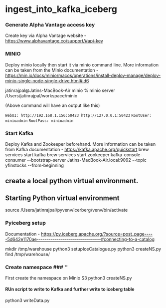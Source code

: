 # ingest_into_kafka_iceberg

### Generate Alpha Vantage access key ###
Create key via Alpha Vantage website - https://www.alphavantage.co/support/#api-key


### MINIO ###
Deploy minio locally then start it via minio command line. More information can be taken from the Minio documentation - https://min.io/docs/minio/macos/operations/install-deploy-manage/deploy-minio-single-node-single-drive.html#id6

jatinrajpal@Jatins-MacBook-Air minio % minio server /Users/jatinrajpal/workspace/minio

(Above command will have an output like this)

`WebUI: http://192.168.1.156:50423 http://127.0.0.1:50423` 
   `RootUser: minioadmin`
   `RootPass: minioadmin`
   

### Start Kafka ###
Deploy Kafka and Zookeeper beforehand. More information can be taken from Kafka documentation - https://kafka.apache.org/quickstart
brew services start kafka
brew services start zookeeper
kafka-console-consumer --bootstrap-server Jatins-MacBook-Air.local:9092 --topic yfinstocks --from-beginning

## create a local python virtual environment.

## Starting Python virtual environment ##
 source /Users/jatinrajpal/pyvenv/icerberg/venv/bin/activate

### Pyiceberg setup ##
Documentation - https://py.iceberg.apache.org/?source=post_page-----5d642e1170ae--------------------------------#connecting-to-a-catalog

mkdir /tmp/warehouse
python3 setupIceCatalogue.py
python3 createNS.py
find /tmp/warehouse/

### Create namespace ### ''
First create the namespace on Minio S3
python3 createNS.py

#### RUn script to write to Kafka and further write to iceberg table ##
python3 writeData.py
